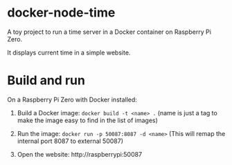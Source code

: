 # docker-node-time

A toy project to run a time server in a Docker container on Raspberry Pi Zero.

It displays current time in a simple website.

# Build and run

On a Raspberry Pi Zero with Docker installed:
1. Build a Docker image: ``` docker build -t <name> . ```
    (name is just a tag to make the image easy to find in the list of images)
    
2. Run the image: ``` docker run -p 50087:8087 -d <name> ```
    (This will remap the internal port 8087 to external 50087)
    
3. Open the website: http://raspberrypi:50087

